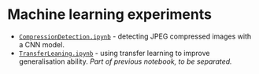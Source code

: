 # Machine learning experiments

- [`CompressionDetection.ipynb`](CompressionDetection.ipynb) - detecting JPEG compressed images with a CNN model.
- [`TransferLeaning.ipynb`](CompressionDetection.ipynb) - using transfer learning to improve generalisation ability. _Part of previous notebook, to be separated._
